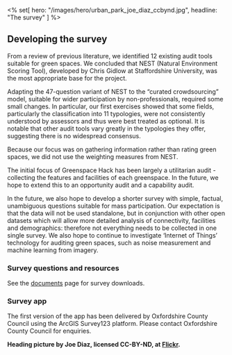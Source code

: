 <% set[ hero: "/images/hero/urban_park_joe_diaz_ccbynd.jpg", headline: "The survey" ] %>

## Developing the survey

From a review of previous literature, we identified 12 existing audit tools suitable for green spaces. We concluded that NEST (Natural Environment Scoring Tool), developed by Chris Gidlow at Staffordshire University, was the most appropriate base for the project.

Adapting the 47-question variant of NEST to the “curated crowdsourcing” model, suitable for wider participation by non-professionals, required some small changes. In particular, our first exercises showed that some fields, particularly the classification into 11 typologies, were not consistently understood by assessors and thus were best treated as optional. It is notable that other audit tools vary greatly in the typologies they offer, suggesting there is no widespread consensus.

Because our focus was on gathering information rather than rating green spaces, we did not use the weighting measures from NEST. 

The initial focus of Greenspace Hack has been largely a utilitarian audit - collecting the features and facilities of each greenspace. In the future, we hope to extend this to an opportunity audit and a capability audit.

In the future, we also hope to develop a shorter survey with simple, factual, unambiguous questions suitable for mass participation. Our expectation is that the data will not be used standalone, but in conjunction with other open datasets which will allow more detailed analysis of connectivity, facilities and demographics: therefore not everything needs to be collected in one single survey. We also hope to continue to investigate ‘Internet of Things’ technology for auditing green spaces, such as noise measurement and machine learning from imagery.

### Survey questions and resources

See the [documents](/projects/documents.html) page for survey downloads.

### Survey app

The first version of the app has been delivered by Oxfordshire County Council using the ArcGIS Survey123 platform. Please contact Oxfordshire County Council for enquiries.

**Heading picture by Joe Diaz, licensed CC-BY-ND, at [Flickr](https://www.flickr.com/photos/blackroompictures/23844062883/in/photolist-Ck24bt-2isgFTu-HRJGES-211U3q8-E4KDt9-GqbgC2-2itDVJ5-XNe3Pw-2ebx2JB-Gq2FqG-wbtX4q-2iskpYz-UT2UxV-2a8uoD3-2iFkoKJ-2hTJnmT-291qcNi-WWQoFj-Qg2UwV-xstFDN-2isLrFm-JWQ7ok-2idEavy-2gHAkx1-SiBkEv-vRrwzB-2hzZfk2-DhNXi4-HypTuC-MwFco7-2hed7xt-22UzPHY-rPSErN-2izvhRb-KedyUt-29DEA8D-xj8ed2-G77tTR-4ToUAw-213e6b1-G1Hcn4-2ibiwT2-5JnHaG-vAszg6-RRLL7J-2iFmPDf-5Vj9GK-Eard7j-YHxExW-2ehcL6K).**